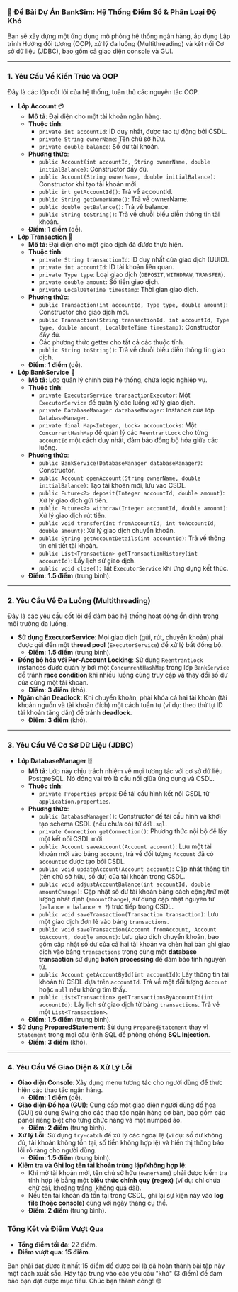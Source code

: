 ### **📝 Đề Bài Dự Án BankSim: Hệ Thống Điểm Số & Phân Loại Độ Khó**

Bạn sẽ xây dựng một ứng dụng mô phỏng hệ thống ngân hàng, áp dụng Lập trình Hướng đối tượng (OOP), xử lý đa luồng (Multithreading) và kết nối Cơ sở dữ liệu (JDBC), bao gồm cả giao diện console và GUI.

---

### **1\. Yêu Cầu Về Kiến Trúc và OOP**

Đây là các lớp cốt lõi của hệ thống, tuân thủ các nguyên tắc OOP.

*   **Lớp Account** 💳
    *   **Mô tả**: Đại diện cho một tài khoản ngân hàng.
    *   **Thuộc tính**:
        *   `private int accountId`: ID duy nhất, được tạo tự động bởi CSDL.
        *   `private String ownerName`: Tên chủ sở hữu.
        *   `private double balance`: Số dư tài khoản.
    *   **Phương thức**:
        *   `public Account(int accountId, String ownerName, double initialBalance)`: Constructor đầy đủ.
        *   `public Account(String ownerName, double initialBalance)`: Constructor khi tạo tài khoản mới.
        *   `public int getAccountId()`: Trả về accountId.
        *   `public String getOwnerName()`: Trả về ownerName.
        *   `public double getBalance()`: Trả về balance.
        *   `public String toString()`: Trả về chuỗi biểu diễn thông tin tài khoản.
    *   **Điểm**: **1 điểm** (dễ).
*   **Lớp Transaction** 💸
    *   **Mô tả**: Đại diện cho một giao dịch đã được thực hiện.
    *   **Thuộc tính**:
        *   `private String transactionId`: ID duy nhất của giao dịch (UUID).
        *   `private int accountId`: ID tài khoản liên quan.
        *   `private Type type`: Loại giao dịch (`DEPOSIT`, `WITHDRAW`, `TRANSFER`).
        *   `private double amount`: Số tiền giao dịch.
        *   `private LocalDateTime timestamp`: Thời gian giao dịch.
    *   **Phương thức**:
        *   `public Transaction(int accountId, Type type, double amount)`: Constructor cho giao dịch mới.
        *   `public Transaction(String transactionId, int accountId, Type type, double amount, LocalDateTime timestamp)`: Constructor đầy đủ.
        *   Các phương thức getter cho tất cả các thuộc tính.
        *   `public String toString()`: Trả về chuỗi biểu diễn thông tin giao dịch.
    *   **Điểm**: **1 điểm** (dễ).
*   **Lớp BankService** 🏦
    *   **Mô tả**: Lớp quản lý chính của hệ thống, chứa logic nghiệp vụ.
    *   **Thuộc tính**:
        *   `private ExecutorService transactionExecutor`: Một `ExecutorService` để quản lý các luồng xử lý giao dịch.
        *   `private DatabaseManager databaseManager`: Instance của lớp `DatabaseManager`.
        *   `private final Map<Integer, Lock> accountLocks`: Một `ConcurrentHashMap` để quản lý các `ReentrantLock` cho từng `accountId` một cách duy nhất, đảm bảo đồng bộ hóa giữa các luồng.
    *   **Phương thức**:
        *   `public BankService(DatabaseManager databaseManager)`: Constructor.
        *   `public Account openAccount(String ownerName, double initialBalance)`: Tạo tài khoản mới, lưu vào CSDL.
        *   `public Future<?> deposit(Integer accountId, double amount)`: Xử lý giao dịch gửi tiền.
        *   `public Future<?> withdraw(Integer accountId, double amount)`: Xử lý giao dịch rút tiền.
        *   `public void transfer(int fromAccountId, int toAccountId, double amount)`: Xử lý giao dịch chuyển khoản.
        *   `public String getAccountDetails(int accountId)`: Trả về thông tin chi tiết tài khoản.
        *   `public List<Transaction> getTransactionHistory(int accountId)`: Lấy lịch sử giao dịch.
        *   `public void close()`: Tắt `ExecutorService` khi ứng dụng kết thúc.
    *   **Điểm**: **1.5 điểm** (trung bình).

---

### **2\. Yêu Cầu Về Đa Luồng (Multithreading)**

Đây là các yêu cầu cốt lõi để đảm bảo hệ thống hoạt động ổn định trong môi trường đa luồng.

*   **Sử dụng ExecutorService**: Mọi giao dịch (gửi, rút, chuyển khoản) phải được gửi đến một **thread pool** (`ExecutorService`) để xử lý bất đồng bộ.
    *   **Điểm**: **1.5 điểm** (trung bình).
*   **Đồng bộ hóa với Per-Account Locking**: Sử dụng `ReentrantLock` instances được quản lý bởi một `ConcurrentHashMap` trong lớp `BankService` để tránh **race condition** khi nhiều luồng cùng truy cập và thay đổi số dư của cùng một tài khoản.
    *   **Điểm**: **3 điểm** (khó).
*   **Ngăn chặn Deadlock**: Khi chuyển khoản, phải khóa cả hai tài khoản (tài khoản nguồn và tài khoản đích) một cách tuần tự (ví dụ: theo thứ tự ID tài khoản tăng dần) để tránh **deadlock**.
    *   **Điểm**: **3 điểm** (khó).

---

### **3\. Yêu Cầu Về Cơ Sở Dữ Liệu (JDBC)**

*   **Lớp DatabaseManager** 🗄️
    *   **Mô tả**: Lớp này chịu trách nhiệm về mọi tương tác với cơ sở dữ liệu PostgreSQL. Nó đóng vai trò là cầu nối giữa ứng dụng và CSDL.
    *   **Thuộc tính**:
        *   `private Properties props`: Để tải cấu hình kết nối CSDL từ `application.properties`.
    *   **Phương thức**:
        *   `public DatabaseManager()`: Constructor để tải cấu hình và khởi tạo schema CSDL (nếu chưa có) từ `ddl.sql`.
        *   `private Connection getConnection()`: Phương thức nội bộ để lấy một kết nối CSDL mới.
        *   `public Account saveAccount(Account account)`: Lưu một tài khoản mới vào bảng `account`, trả về đối tượng `Account` đã có `accountId` được tạo bởi CSDL.
        *   `public void updateAccount(Account account)`: Cập nhật thông tin (tên chủ sở hữu, số dư) của tài khoản trong CSDL.
        *   `public void adjustAccountBalance(int accountId, double amountChange)`: Cập nhật số dư tài khoản bằng cách cộng/trừ một lượng nhất định (`amountChange`), sử dụng cập nhật nguyên tử (`balance = balance + ?`) trực tiếp trong CSDL.
        *   `public void saveTransaction(Transaction transaction)`: Lưu một giao dịch đơn lẻ vào bảng `transactions`.
        *   `public void saveTransaction(Account fromAccount, Account toAccount, double amount)`: Lưu giao dịch chuyển khoản, bao gồm cập nhật số dư của cả hai tài khoản và chèn hai bản ghi giao dịch vào bảng `transactions` trong cùng một **database transaction** sử dụng **batch processing** để đảm bảo tính nguyên tử.
        *   `public Account getAccountById(int accountId)`: Lấy thông tin tài khoản từ CSDL dựa trên `accountId`. Trả về một đối tượng `Account` hoặc `null` nếu không tìm thấy.
        *   `public List<Transaction> getTransactionsByAccountId(int accountId)`: Lấy lịch sử giao dịch từ bảng `transactions`. Trả về một `List<Transaction>`.
    *   **Điểm**: **1.5 điểm** (trung bình).
*   **Sử dụng PreparedStatement**: Sử dụng `PreparedStatement` thay vì `Statement` trong mọi câu lệnh SQL để phòng chống **SQL Injection**.
    *   **Điểm**: **3 điểm** (khó).

---

### **4\. Yêu Cầu Về Giao Diện & Xử Lý Lỗi**

*   **Giao diện Console**: Xây dựng menu tương tác cho người dùng để thực hiện các thao tác ngân hàng.
    *   **Điểm**: **1 điểm** (dễ).
*   **Giao diện Đồ họa (GUI)**: Cung cấp một giao diện người dùng đồ họa (GUI) sử dụng Swing cho các thao tác ngân hàng cơ bản, bao gồm các panel riêng biệt cho từng chức năng và một numpad ảo.
    *   **Điểm**: **2 điểm** (trung bình).
*   **Xử lý Lỗi**: Sử dụng `try-catch` để xử lý các ngoại lệ (ví dụ: số dư không đủ, tài khoản không tồn tại, số tiền không hợp lệ) và hiển thị thông báo lỗi rõ ràng cho người dùng.
    *   **Điểm**: **1.5 điểm** (trung bình).
*   **Kiểm tra và Ghi log tên tài khoản trùng lặp/không hợp lệ**:
    *   Khi mở tài khoản mới, tên chủ sở hữu (`ownerName`) phải được kiểm tra tính hợp lệ bằng một **biểu thức chính quy (regex)** (ví dụ: chỉ chứa chữ cái, khoảng trắng, không quá dài).
    *   Nếu tên tài khoản đã tồn tại trong CSDL, ghi lại sự kiện này vào **log file (hoặc console)** cùng với ngày tháng cụ thể.
    *   **Điểm**: **2 điểm** (trung bình).

### **Tổng Kết và Điểm Vượt Qua**

*   **Tổng điểm tối đa**: 22 điểm.
*   **Điểm vượt qua**: **15 điểm**.

Bạn phải đạt được ít nhất 15 điểm để được coi là đã hoàn thành bài tập này một cách xuất sắc. Hãy tập trung vào các yêu cầu "khó" (3 điểm) để đảm bảo bạn đạt được mục tiêu. Chúc bạn thành công! 😊